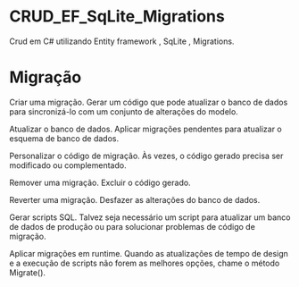 # CRUD_EF_SqLite_Migrations
Crud em C# utilizando Entity framework , SqLite , Migrations.

# Migração

Criar uma migração. Gerar um código que pode atualizar o banco de dados para sincronizá-lo com um conjunto de alterações do modelo.

Atualizar o banco de dados. Aplicar migrações pendentes para atualizar o esquema de banco de dados.

Personalizar o código de migração. Às vezes, o código gerado precisa ser modificado ou complementado.

Remover uma migração. Excluir o código gerado.

Reverter uma migração. Desfazer as alterações do banco de dados.

Gerar scripts SQL. Talvez seja necessário um script para atualizar um banco de dados de produção ou para solucionar problemas de código de migração.

Aplicar migrações em runtime. Quando as atualizações de tempo de design e a execução de scripts não forem as melhores opções, chame o método Migrate().


